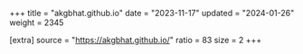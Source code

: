 +++
title = "akgbhat.github.io"
date = "2023-11-17"
updated = "2024-01-26"
weight = 2345

[extra]
source = "https://akgbhat.github.io/"
ratio = 83
size = 2
+++

